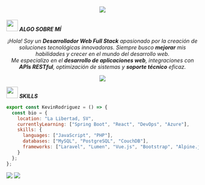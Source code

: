 <h1 align="center">
    <img
        src="https://readme-typing-svg.herokuapp.com/?font=Righteous&size=25&center=true&vCenter=true&width=500&height=70&duration=6500&lines=¡Hola!+Soy+Kevin+Rodríguez+;+Desarrollador+Web+Full+Stack;+Construyamos+algo+increíble+juntos!"
    />
</h1>

<img src="https://media.giphy.com/media/ObNTw8Uzwy6KQ/giphy.gif" width="30px" />&nbsp;***ALGO SOBRE MÍ***

<p align="center">
    <em>
        ¡Hola! Soy un <b>Desarrollador Web Full Stack</b> apasionado por la creación de soluciones tecnológicas innovadoras. Siempre busco <b>mejorar</b> mis habilidades y crecer en el mundo del desarrollo web. <br />
        Me especializo en el <b>desarrollo de aplicaciones web</b>, integraciones con <b>APIs RESTful</b>, optimización de sistemas y <b>soporte técnico</b> eficaz.
    </em>
</p>

<section align="center">
    <img src="https://github-readme-streak-stats.herokuapp.com/?user=kevin-rodriguez-dev&theme=radical" />
</section>

<img src="https://media2.giphy.com/media/QssGEmpkyEOhBCb7e1/giphy.gif?cid=ecf05e47a0n3gi1bfqntqmob8g9aid1oyj2wr3ds3mg700bl&rid=giphy.gif" width="30px" />&nbsp;***SKILLS***

```jsx
export const KevinRodriguez = () => {
  const bio = {
    location: "La Libertad, SV",
    currentlyLearning: ["Spring Boot", "React", "DevOps", "Azure"],
    skills: {
      languages: ["JavaScript", "PHP"],
      databases: ["MySQL", "PostgreSQL", "CouchDB"],
      frameworks: ["Laravel", "Lumen", "Vue.js", "Bootstrap", "Alpine.js"]
    }
  };
};
```

![](https://github-readme-stats.vercel.app/api/top-langs?username=kevin-rodriguez-dev&langs_count=8&layout=compact&theme=radical)
![](https://github-profile-summary-cards.vercel.app/api/cards/profile-details?username=kevin-rodriguez-dev&theme=radical)
